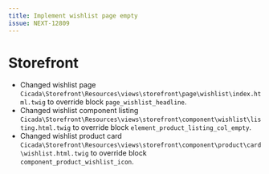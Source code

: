 ```yaml
---
title: Implement wishlist page empty
issue: NEXT-12809
---
```

# Storefront
* Changed wishlist page `Cicada\Storefront\Resources\views\storefront\page\wishlist\index.html.twig` to override block `page_wishlist_headline`.
* Changed wishlist component listing `Cicada\Storefront\Resources\views\storefront\component\wishlist\listing.html.twig` to override block `element_product_listing_col_empty`.
* Changed wishlist product card `Cicada\Storefront\Resources\views\storefront\component\product\card\wishlist.html.twig` to override block `component_product_wishlist_icon`.
